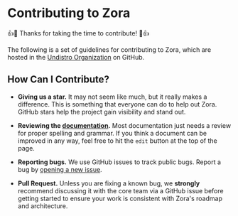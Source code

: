 # Contributing to Zora

:+1::tada: Thanks for taking the time to contribute! :tada::+1:

The following is a set of guidelines for contributing to Zora, 
which are hosted in the [Undistro Organization](https://github.com/undistro) on GitHub. 

## How Can I Contribute?

- **Giving us a star.** It may not seem like much, but it really makes a
  difference. This is something that everyone can do to help out Zora.
  GitHub stars help the project gain visibility and stand out.

- **Reviewing the [documentation](https://zora.undistro.io/).** 
  Most documentation just needs a review for proper spelling and grammar. 
  If you think a document can be improved in any way, 
  feel free to hit the `edit` button at the top of the page.

- **Reporting bugs.** We use GitHub issues to track public bugs. 
  Report a bug by [opening a new issue](https://github.com/undistro/zora/issues/new/choose).
  
- **Pull Request.** Unless you are fixing a known bug, we **strongly** 
  recommend discussing it with the core team via a GitHub issue before 
  getting started to ensure your work is consistent with Zora's roadmap and architecture.

